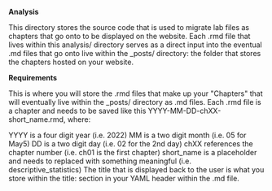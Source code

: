 **Analysis**

This directory stores the source code that is used to migrate lab files as chapters that go onto to be displayed on the website. Each .rmd file that lives within this analysis/ directory serves as a direct input into the eventual .md files that go onto live within the _posts/ directory: the folder that stores the chapters hosted on your website.

**Requirements**

This is where you will store the .rmd files that make up your "Chapters" that will eventually live within the _posts/ directory as .md files. Each .rmd file is a chapter and needs to be saved like this YYYY-MM-DD-chXX-short_name.rmd, where:

YYYY is a four digit year (i.e. 2022)
MM is a two digit month (i.e. 05 for May5)
DD is a two digit day (i.e. 02 for the 2nd day)
chXX references the chapter number (i.e. ch01 is the first chapter)
short_name is a placeholder and needs to replaced with something meaningful (i.e. descriptive_statistics)
The title that is displayed back to the user is what you store within the title: section in your YAML header within the .md file.
